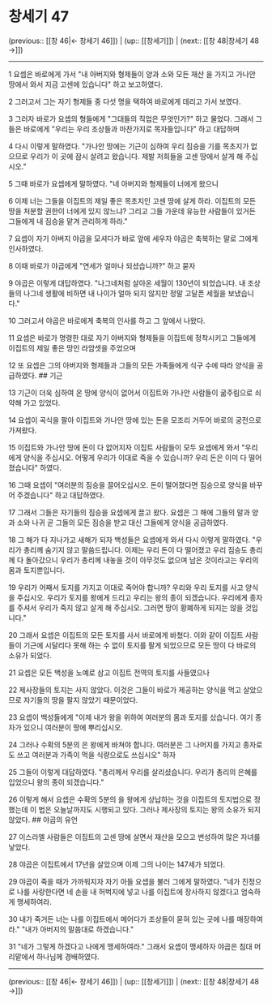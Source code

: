 # 창세기 47

(previous:: [[창 46|← 창세기 46]]) | (up:: [[창세기]]) | (next:: [[창 48|창세기 48 →]])

***




1 
요셉은 바로에게 가서 "내 아버지와 형제들이 양과 소와 모든 재산 을 가지고 가나안 땅에서 와서 지금 고센에 있습니다" 하고 보고하였다. 



2 
그러고서 그는 자기 형제들 중 다섯 명을 택하여 바로에게 데리고 가서 보였다. 



3 
그러자 바로가 요셉의 형들에게 "그대들의 직업은 무엇인가?" 하고 물었다. 그래서 그들은 바로에게 "우리는 우리 조상들과 마찬가지로 목자들입니다" 하고 대답하며 



4 
다시 이렇게 말하였다. "가나안 땅에는 기근이 심하여 우리 짐승을 기를 목초지가 없으므로 우리가 이 곳에 잠시 살려고 왔습니다. 제발 저희들을 고센 땅에서 살게 해 주십시오." 



5 
그때 바로가 요셉에게 말하였다. "네 아버지와 형제들이 너에게 왔으니 



6 
이제 너는 그들을 이집트의 제일 좋은 목초지인 고센 땅에 살게 하라. 이집트의 모든 땅을 처분할 권한이 너에게 있지 않느냐? 그리고 그들 가운데 유능한 사람들이 있거든 그들에게 내 짐승을 맡겨 관리하게 하라." 



7 
요셉이 자기 아버지 야곱을 모셔다가 바로 앞에 세우자 야곱은 축복하는 말로 그에게 인사하였다. 



8 
이때 바로가 야곱에게 "연세가 얼마나 되셨습니까?" 하고 묻자 



9 
야곱은 이렇게 대답하였다. "나그네처럼 살아온 세월이 130년이 되었습니다. 내 조상들의 나그네 생활에 비하면 내 나이가 얼마 되지 않지만 정말 고달픈 세월을 보냈습니다." 



10 
그러고서 야곱은 바로에게 축복의 인사를 하고 그 앞에서 나왔다. 



11 
요셉은 바로가 명령한 대로 자기 아버지와 형제들을 이집트에 정착시키고 그들에게 이집트의 제일 좋은 땅인 라암셋을 주었으며 



12 
또 요셉은 그의 아버지와 형제들과 그들의 모든 가족들에게 식구 수에 따라 양식을 공급하였다. ## 기근 



13 
기근이 더욱 심하여 온 땅에 양식이 없어서 이집트와 가나안 사람들이 굶주림으로 쇠약해 가고 있었다. 



14 
요셉이 곡식을 팔아 이집트와 가나안 땅에 있는 돈을 모조리 거두어 바로의 궁전으로 가져왔다. 



15 
이집트와 가나안 땅에 돈이 다 없어지자 이집트 사람들이 모두 요셉에게 와서 "우리에게 양식을 주십시오. 어떻게 우리가 이대로 죽을 수 있습니까? 우리 돈은 이미 다 떨어졌습니다" 하였다. 



16 
그때 요셉이 "여러분의 짐승을 끌어오십시오. 돈이 떨어졌다면 짐승으로 양식을 바꾸어 주겠습니다" 하고 대답하였다. 



17 
그래서 그들은 자기들의 짐승을 요셉에게 끌고 왔다. 요셉은 그 해에 그들의 말과 양과 소와 나귀 곧 그들의 모든 짐승을 받고 대신 그들에게 양식을 공급하였다. 



18 
그 해가 다 지나가고 새해가 되자 백성들은 요셉에게 와서 다시 이렇게 말하였다. "우리가 총리께 숨기지 않고 말씀드립니다. 이제는 우리 돈이 다 떨어졌고 우리 짐승도 총리께 다 돌아갔으니 우리가 총리께 내놓을 것이 아무것도 없으며 남은 것이라고는 우리의 몸과 토지뿐입니다. 



19 
우리가 어째서 토지를 가지고 이대로 죽어야 합니까? 우리와 우리 토지를 사고 양식을 주십시오. 우리가 토지를 왕에게 드리고 우리는 왕의 종이 되겠습니다. 우리에게 종자를 주셔서 우리가 죽지 않고 살게 해 주십시오. 그러면 땅이 황폐하게 되지는 않을 것입니다." 



20 
그래서 요셉은 이집트의 모든 토지를 사서 바로에게 바쳤다. 이와 같이 이집트 사람들이 기근에 시달리다 못해 하는 수 없이 토지를 팔게 되었으므로 모든 땅이 다 바로의 소유가 되었다. 



21 
요셉은 모든 백성을 노예로 삼고 이집트 전역의 토지를 사들였으나 



22 
제사장들의 토지는 사지 않았다. 이것은 그들이 바로가 제공하는 양식을 먹고 살았으므로 자기들의 땅을 팔지 않았기 때문이었다. 



23 
요셉이 백성들에게 "이제 내가 왕을 위하여 여러분의 몸과 토지를 샀습니다. 여기 종자가 있으니 여러분이 땅에 뿌리십시오. 



24 
그러나 수확의 5분의 은 왕에게 바쳐야 합니다. 여러분은 그 나머지를 가지고 종자로도 쓰고 여러분과 가족이 먹을 식량으로도 쓰십시오" 하자 



25 
그들이 이렇게 대답하였다. "총리께서 우리를 살리셨습니다. 우리가 총리의 은혜를 입었으니 왕의 종이 되겠습니다." 



26 
이렇게 해서 요셉은 수확의 5분의 을 왕에게 상납하는 것을 이집트의 토지법으로 정했는데 이 법은 오늘날까지도 시행되고 있다. 그러나 제사장의 토지는 왕의 소유가 되지 않았다. ## 야곱의 유언 



27 
이스라엘 사람들은 이집트의 고센 땅에 살면서 재산을 모으고 번성하여 많은 자녀를 낳았다. 



28 
야곱은 이집트에서 17년을 살았으며 이제 그의 나이는 147세가 되었다. 



29 
야곱이 죽을 때가 가까워지자 자기 아들 요셉을 불러 그에게 말하였다. "네가 진정으로 나를 사랑한다면 네 손을 내 허벅지에 넣고 나를 이집트에 장사하지 않겠다고 엄숙하게 맹세하여라. 



30 
내가 죽거든 너는 나를 이집트에서 메어다가 조상들이 묻혀 있는 곳에 나를 매장하여라." "내가 아버지의 말씀대로 하겠습니다." 



31 
"네가 그렇게 하겠다고 나에게 맹세하여라." 그래서 요셉이 맹세하자 야곱은 침대 머리맡에서 하나님께 경배하였다.

***

(previous:: [[창 46|← 창세기 46]]) | (up:: [[창세기]]) | (next:: [[창 48|창세기 48 →]])
